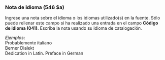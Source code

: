 ### Nota de idioma (546 $a)

Ingrese una nota sobre el idioma o los idiomas utilizado(s) en la fuente. Sólo puede rellenar este campo si ha realizado una entrada en el campo **Código de idioma (041).** Escriba la nota usando su idioma de catalogación.

_Ejemplos_:  
Probablemente italiano  
Berner Dialekt  
Dedication in Latin. Preface in German